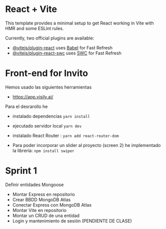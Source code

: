 # React + Vite

This template provides a minimal setup to get React working in Vite with HMR and some ESLint rules.

Currently, two official plugins are available:

- [@vitejs/plugin-react](https://github.com/vitejs/vite-plugin-react/blob/main/packages/plugin-react/README.md) uses [Babel](https://babeljs.io/) for Fast Refresh
- [@vitejs/plugin-react-swc](https://github.com/vitejs/vite-plugin-react-swc) uses [SWC](https://swc.rs/) for Fast Refresh


# Front-end for Invito
Hemos usado las siguientes herramientas
- https://app.visily.ai/

Para el desrarollo he
- instalado dependencias `yarn install`
- ejecutado servidor local `yarn dev`
- instalado React Router : `yarn add react-router-dom`

- Para poder incorporar un slider al proyecto (screen 2) he implementado la librería:  `npm install swiper`


# Sprint 1
Definir entidades Mongoose
- Montar Express en repositorio
- Crear BBDD MongoDB Atlas
- Conectar Express con MongoDB Atlas
- Montar Vite en repositorio
- Montar un CRUD de una entidad
- Login y mantenimiento de sesión (PENDIENTE DE CLASE)
